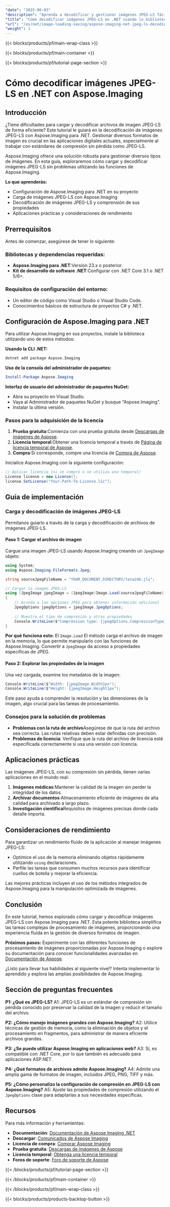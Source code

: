```yaml
---
"date": "2025-06-03"
"description": "Aprenda a decodificar y gestionar imágenes JPEG-LS fácilmente con la potente biblioteca Aspose.Imaging para .NET. Siga esta guía para un procesamiento de imágenes fluido."
"title": "Cómo decodificar imágenes JPEG-LS en .NET usando la biblioteca Aspose.Imaging"
"url": "/es/net/image-loading-saving/aspose-imaging-net-jpeg-ls-decoding-guide/"
"weight": 1
---
```


{{< blocks/products/pf/main-wrap-class >}}

{{< blocks/products/pf/main-container >}}

{{< blocks/products/pf/tutorial-page-section >}}
# Cómo decodificar imágenes JPEG-LS en .NET con Aspose.Imaging

## Introducción

¿Tiene dificultades para cargar y decodificar archivos de imagen JPEG-LS de forma eficiente? Este tutorial le guiará en la decodificación de imágenes JPEG-LS con Aspose.Imaging para .NET. Gestionar diversos formatos de imagen es crucial en las aplicaciones digitales actuales, especialmente al trabajar con estándares de compresión sin pérdida como JPEG-LS.

Aspose.Imaging ofrece una solución robusta para gestionar diversos tipos de imágenes. En esta guía, exploraremos cómo cargar y decodificar imágenes JPEG-LS sin problemas utilizando las funciones de Aspose.Imaging.

**Lo que aprenderás:**
- Configuración de Aspose.Imaging para .NET en su proyecto
- Carga de imágenes JPEG-LS con Aspose.Imaging
- Decodificación de imágenes JPEG-LS y comprensión de sus propiedades
- Aplicaciones prácticas y consideraciones de rendimiento

## Prerrequisitos

Antes de comenzar, asegúrese de tener lo siguiente:

### Bibliotecas y dependencias requeridas:
- **Aspose.Imaging para .NET**:Versión 23.x o posterior.
- **Kit de desarrollo de software .NET**:Configurar con .NET Core 3.1 o .NET 5/6+.

### Requisitos de configuración del entorno:
- Un editor de código como Visual Studio o Visual Studio Code.
- Conocimientos básicos de estructura de proyectos C# y .NET.

## Configuración de Aspose.Imaging para .NET

Para utilizar Aspose.Imaging en sus proyectos, instale la biblioteca utilizando uno de estos métodos:

**Usando la CLI .NET:**
```bash
dotnet add package Aspose.Imaging
```

**Uso de la consola del administrador de paquetes:**
```powershell
Install-Package Aspose.Imaging
```

**Interfaz de usuario del administrador de paquetes NuGet:**
- Abra su proyecto en Visual Studio.
- Vaya al Administrador de paquetes NuGet y busque "Aspose.Imaging".
- Instalar la última versión.

### Pasos para la adquisición de la licencia
1. **Prueba gratuita**:Comienza con una prueba gratuita desde [Descargas de imágenes de Aspose](https://releases.aspose.com/imaging/net/).
2. **Licencia temporal**:Obtener una licencia temporal a través de [Página de licencia temporal de Aspose](https://purchase.aspose.com/temporary-license/).
3. **Compra**:Si corresponde, compre una licencia de [Compra de Aspose](https://purchase.aspose.com/buy).

Inicialice Aspose.Imaging con la siguiente configuración:
```csharp
// Aplicar licencia (si se compró o se utiliza una temporal)
License license = new License();
license.SetLicense("Your-Path-To-License.lic");
```

## Guía de implementación

### Carga y decodificación de imágenes JPEG-LS

Permítanos guiarlo a través de la carga y decodificación de archivos de imágenes JPEG-LS.

#### Paso 1: Cargar el archivo de imagen
Cargue una imagen JPEG-LS usando Aspose.Imaging creando un `JpegImage` objeto:
```csharp
using System;
using Aspose.Imaging.FileFormats.Jpeg;

string sourceJpegFileName = "YOUR_DOCUMENT_DIRECTORY/lena24b.jls";

// Cargar la imagen JPEG-LS
using (JpegImage jpegImage = (JpegImage)Image.Load(sourceJpegFileName))
{
    // Acceda a las opciones JPEG para obtener información adicional
    JpegOptions jpegOptions = jpegImage.JpegOptions;
    
    // Muestra el tipo de compresión y otras propiedades
    Console.WriteLine($"Compression type: {jpegOptions.CompressionType}");
}
```
**Por qué funciona esto**: El `Image.Load` El método carga el archivo de imagen en la memoria, lo que permite manipularlo con las funciones de Aspose.Imaging. Convertir a `JpegImage` da acceso a propiedades específicas de JPEG.

#### Paso 2: Explorar las propiedades de la imagen
Una vez cargada, examine los metadatos de la imagen:
```csharp
Console.WriteLine($"Width: {jpegImage.Width}px");
Console.WriteLine($"Height: {jpegImage.Height}px");
```
Este paso ayuda a comprender la resolución y las dimensiones de la imagen, algo crucial para las tareas de procesamiento.

### Consejos para la solución de problemas
- **Problemas con la ruta de archivo**Asegúrese de que la ruta del archivo sea correcta. Las rutas relativas deben estar definidas con precisión.
- **Problemas de licencia**: Verifique que la ruta del archivo de licencia esté especificada correctamente si usa una versión con licencia.

## Aplicaciones prácticas

Las imágenes JPEG-LS, con su compresión sin pérdida, tienen varias aplicaciones en el mundo real:
1. **Imágenes médicas**:Mantener la calidad de la imagen sin perder la integridad de los datos.
2. **Archivar documentos**:Almacenamiento eficiente de imágenes de alta calidad para archivado a largo plazo.
3. **Investigación científica**Requisitos de imágenes precisas donde cada detalle importa.

## Consideraciones de rendimiento
Para garantizar un rendimiento fluido de la aplicación al manejar imágenes JPEG-LS:
- Optimice el uso de la memoria eliminando objetos rápidamente utilizando `using` declaraciones.
- Perfile las tareas que consumen muchos recursos para identificar cuellos de botella y mejorar la eficiencia.

Las mejores prácticas incluyen el uso de los métodos integrados de Aspose.Imaging para la manipulación optimizada de imágenes.

## Conclusión

En este tutorial, hemos explorado cómo cargar y decodificar imágenes JPEG-LS con Aspose.Imaging para .NET. Esta potente biblioteca simplifica las tareas complejas de procesamiento de imágenes, proporcionando una experiencia fluida en la gestión de diversos formatos de imagen.

**Próximos pasos:**
Experimente con las diferentes funciones de procesamiento de imágenes proporcionadas por Aspose.Imaging o explore su documentación para conocer funcionalidades avanzadas en [Documentación de Aspose](https://reference.aspose.com/imaging/net/).

¿Listo para llevar tus habilidades al siguiente nivel? Intenta implementar lo aprendido y explora las amplias posibilidades de Aspose.Imaging.

## Sección de preguntas frecuentes

**P1: ¿Qué es JPEG-LS?**
A1: JPEG-LS es un estándar de compresión sin pérdida conocido por preservar la calidad de la imagen y reducir el tamaño del archivo.

**P2: ¿Cómo manejo imágenes grandes con Aspose.Imaging?**
A2: Utilice técnicas de gestión de memoria, como la eliminación de objetos y el procesamiento en fragmentos, para administrar de manera eficiente archivos grandes.

**P3: ¿Se puede utilizar Aspose.Imaging en aplicaciones web?**
A3: Sí, es compatible con .NET Core, por lo que también es adecuado para aplicaciones ASP.NET.

**P4: ¿Qué formatos de archivos admite Aspose.Imaging?**
A4: Admite una amplia gama de formatos de imagen, incluidos JPEG, PNG, TIFF y más.

**P5: ¿Cómo personalizo la configuración de compresión en JPEG-LS con Aspose.Imaging?**
A5: Ajuste las propiedades de compresión utilizando el `JpegOptions` clase para adaptarlas a sus necesidades específicas.

## Recursos
Para más información y herramientas:
- **Documentación**: [Documentación de Aspose Imaging .NET](https://reference.aspose.com/imaging/net/)
- **Descargar**: [Comunicados de Aspose Imaging](https://releases.aspose.com/imaging/net/)
- **Licencia de compra**: [Comprar Aspose Imaging](https://purchase.aspose.com/buy)
- **Prueba gratuita**: [Descargas de imágenes de Aspose](https://releases.aspose.com/imaging/net/)
- **Licencia temporal**: [Obtenga una licencia temporal](https://purchase.aspose.com/temporary-license/)
- **Foros de soporte**: [Foro de soporte de Aspose](https://forum.aspose.com/c/imaging/10)

{{< /blocks/products/pf/tutorial-page-section >}}

{{< /blocks/products/pf/main-container >}}

{{< /blocks/products/pf/main-wrap-class >}}

{{< blocks/products/products-backtop-button >}}